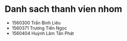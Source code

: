 # Danh sach thanh vien nhom
<ul>
  <li>1560300 Trần Bình Liêu</li>
  <li>1560371 Trương Tiến Ngọc</li>
  <li>1560404 Huỳnh Lâm Tấn Phát</li>
</ul>